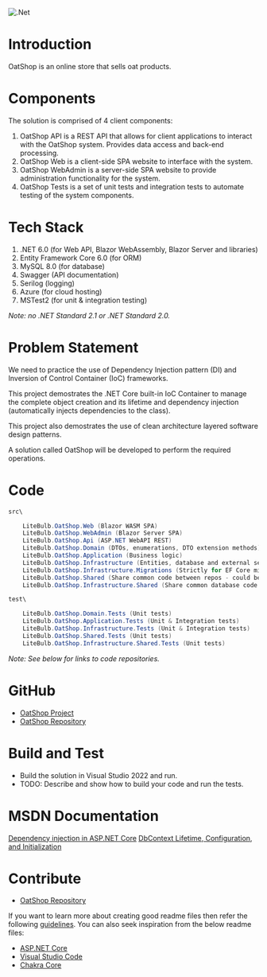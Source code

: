 ![.Net](https://img.shields.io/badge/.NET-5C2D91?style=for-the-badge&logo=.net&logoColor=white)

# Introduction

OatShop is an online store that sells oat products.

# Components

The solution is comprised of 4 client components:
1. OatShop API is a REST API that allows for client applications to interact with the OatShop system.  Provides data access and back-end processing.
2. OatShop Web is a client-side SPA website to interface with the system.
3. OatShop WebAdmin is a server-side SPA website to provide administration functionality for the system.
4. OatShop Tests is a set of unit tests and integration tests to automate testing of the system components.

# Tech Stack

1. .NET 6.0 (for Web API, Blazor WebAssembly, Blazor Server and libraries)
2. Entity Framework Core 6.0 (for ORM)
3. MySQL 8.0 (for database)
4. Swagger (API documentation)
5. Serilog (logging)
6. Azure (for cloud hosting)
7. MSTest2 (for unit & integration testing)

_Note: no .NET Standard 2.1 or .NET Standard 2.0._

# Problem Statement

We need to practice the use of Dependency Injection pattern (DI) and Inversion of Control Container (IoC) frameworks.

This project demostrates the .NET Core built-in IoC Container to manage the complete object creation and its lifetime and dependency injection (automatically injects dependencies to the class).

This project also demostrates the use of clean architecture layered software design patterns.

A solution called OatShop will be developed to perform the required operations.

# Code

```csharp
src\

    LiteBulb.OatShop.Web (Blazor WASM SPA)
    LiteBulb.OatShop.WebAdmin (Blazor Server SPA)
    LiteBulb.OatShop.Api (ASP.NET WebAPI REST)
	LiteBulb.OatShop.Domain (DTOs, enumerations, DTO extension methods)
    LiteBulb.OatShop.Application (Business logic)
    LiteBulb.OatShop.Infrastructure (Entities, database and external services)
    LiteBulb.OatShop.Infrastructure.Migrations (Strictly for EF Core migrations)
	LiteBulb.OatShop.Shared (Share common code between repos - could become NuGet package)
	LiteBulb.OatShop.Infrastructure.Shared (Share common database code between repos, i.e. EF Core - could become NuGet package)

test\

    LiteBulb.OatShop.Domain.Tests (Unit tests)
	LiteBulb.OatShop.Application.Tests (Unit & Integration tests)
    LiteBulb.OatShop.Infrastructure.Tests (Unit & Integration tests)
	LiteBulb.OatShop.Shared.Tests (Unit tests)
	LiteBulb.OatShop.Infrastructure.Shared.Tests (Unit tests)
```

_Note: See below for links to code repositories._

# GitHub

- [OatShop Project](https://github.com/users/MrJohnB/projects/2)
- [OatShop Repository](https://github.com/MrJohnB/OatShop)

# Build and Test

- Build the solution in Visual Studio 2022 and run.
- TODO: Describe and show how to build your code and run the tests.

# MSDN Documentation

[Dependency injection in ASP.NET Core](https://learn.microsoft.com/en-us/aspnet/core/fundamentals/dependency-injection)
[DbContext Lifetime, Configuration, and Initialization](https://learn.microsoft.com/en-us/ef/core/dbcontext-configuration)

# Contribute

- [OatShop Repository](https://github.com/MrJohnB/OatShop)

If you want to learn more about creating good readme files then refer the following [guidelines](https://docs.microsoft.com/en-us/azure/devops/repos/git/create-a-readme?view=azure-devops). You can also seek inspiration from the below readme files:
- [ASP.NET Core](https://github.com/aspnet/Home)
- [Visual Studio Code](https://github.com/Microsoft/vscode)
- [Chakra Core](https://github.com/Microsoft/ChakraCore)